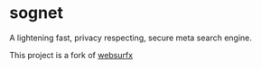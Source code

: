 # sognet
A lightening fast, privacy respecting, secure meta search engine.

This project is a fork of [websurfx](https://github.com/neon-mmd/websurfx)

